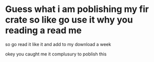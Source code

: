 # Guess what i am poblishing my fir crate so like go use it why you reading a read me

so go read it like it and add to my download a week 

okey you caught me it complusury to poblish this 